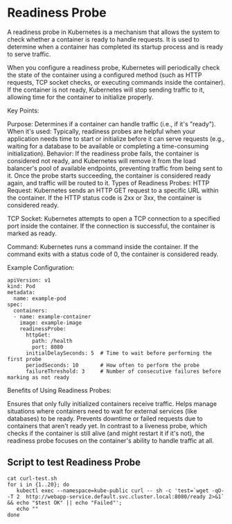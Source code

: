 # Readiness Probe

A readiness probe in Kubernetes is a mechanism that allows the system to check whether a container is ready to handle requests. It is used to determine when a container has completed its startup process and is ready to serve traffic.

When you configure a readiness probe, Kubernetes will periodically check the state of the container using a configured method (such as HTTP requests, TCP socket checks, or executing commands inside the container). If the container is not ready, Kubernetes will stop sending traffic to it, allowing time for the container to initialize properly.

Key Points:

Purpose: Determines if a container can handle traffic (i.e., if it's "ready").
When it's used: Typically, readiness probes are helpful when your application needs time to start or initialize before it can serve requests (e.g., waiting for a database to be available or completing a time-consuming initialization).
Behavior:
If the readiness probe fails, the container is considered not ready, and Kubernetes will remove it from the load balancer's pool of available endpoints, preventing traffic from being sent to it.
Once the probe starts succeeding, the container is considered ready again, and traffic will be routed to it.
Types of Readiness Probes:
HTTP Request: Kubernetes sends an HTTP GET request to a specific URL within the container. If the HTTP status code is 2xx or 3xx, the container is considered ready.

TCP Socket: Kubernetes attempts to open a TCP connection to a specified port inside the container. If the connection is successful, the container is marked as ready.

Command: Kubernetes runs a command inside the container. If the command exits with a status code of 0, the container is considered ready.

Example Configuration:

```
apiVersion: v1
kind: Pod
metadata:
  name: example-pod
spec:
  containers:
  - name: example-container
    image: example-image
    readinessProbe:
      httpGet:
        path: /health
        port: 8080
      initialDelaySeconds: 5  # Time to wait before performing the first probe
      periodSeconds: 10       # How often to perform the probe
      failureThreshold: 3     # Number of consecutive failures before marking as not ready
```

Benefits of Using Readiness Probes:

Ensures that only fully initialized containers receive traffic.
Helps manage situations where containers need to wait for external services (like databases) to be ready.
Prevents downtime or failed requests due to containers that aren't ready yet.
In contrast to a liveness probe, which checks if the container is still alive (and might restart it if it's not), the readiness probe focuses on the container's ability to handle traffic at all.



## Script to test Readiness Probe

```
cat curl-test.sh 
for i in {1..20}; do
   kubectl exec --namespace=kube-public curl -- sh -c 'test=`wget -qO- -T 2  http://webapp-service.default.svc.cluster.local:8080/ready 2>&1` && echo "$test OK" || echo "Failed"';
   echo ""
done
```

